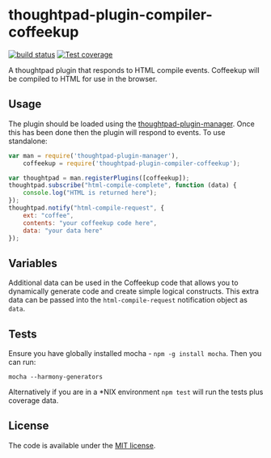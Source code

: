 thoughtpad-plugin-compiler-coffeekup
=================================

[![build status][travis-image]][travis-url]
[![Test coverage][coveralls-image]][coveralls-url]

A thoughtpad plugin that responds to HTML compile events. Coffeekup will be compiled to HTML for use in the browser.

## Usage

The plugin should be loaded using the [thoughtpad-plugin-manager](https://github.com/hmmdeif/thoughtpad-plugin-manager). Once this has been done then the plugin will respond to events. To use standalone:

```JavaScript
var man = require('thoughtpad-plugin-manager'),
    coffeekup = require('thoughtpad-plugin-compiler-coffeekup');

var thoughtpad = man.registerPlugins([coffeekup]);
thoughtpad.subscribe("html-compile-complete", function (data) {
    console.log("HTML is returned here"); 
});
thoughtpad.notify("html-compile-request", { 
    ext: "coffee", 
    contents: "your coffeekup code here", 
    data: "your data here" 
});
```

## Variables

Additional data can be used in the Coffeekup code that allows you to dynamically generate code and create simple logical constructs. This extra data can be passed into the `html-compile-request` notification object as `data`.

## Tests

Ensure you have globally installed mocha - `npm -g install mocha`. Then you can run:

`mocha --harmony-generators`

Alternatively if you are in a *NIX environment `npm test` will run the tests plus coverage data.

## License

The code is available under the [MIT license](http://deif.mit-license.org/).

[travis-image]: https://img.shields.io/travis/hmmdeif/thoughtpad-plugin-compiler-coffeekup/master.svg?style=flat-square
[travis-url]: https://travis-ci.org/hmmdeif/thoughtpad-plugin-compiler-coffeekup
[coveralls-image]: https://img.shields.io/coveralls/hmmdeif/thoughtpad-plugin-compiler-coffeekup/master.svg?style=flat-square
[coveralls-url]: https://coveralls.io/r/hmmdeif/thoughtpad-plugin-compiler-coffeekup?branch=master

